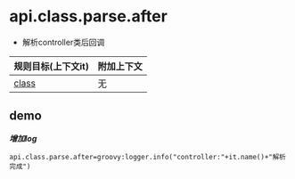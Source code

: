 # api.class.parse.after

- 解析controller类后回调

| 规则目标(上下文it) | 附加上下文 |
| ------------ | ------------ |
| [class](../tools/it.html)  | 无  |

## demo

***增加log***

```properties
api.class.parse.after=groovy:logger.info("controller:"+it.name()+"解析完成")
```